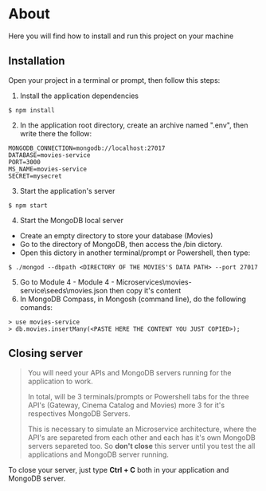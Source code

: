# About
Here you will find how to install and run this project on your machine

## Installation
Open your project in a terminal or prompt, then follow this steps:

1. Install the application dependencies 
```
$ npm install
```
2. In the application root directory, create an archive named ".env", then write there the follow:
```
MONGODB_CONNECTION=mongodb://localhost:27017
DATABASE=movies-service
PORT=3000
MS_NAME=movies-service
SECRET=mysecret
```
3. Start the application's server
```    
$ npm start
```
4. Start the MongoDB local server
- Create an empty directory to store your database (Movies)
- Go to the directory of MongoDB, then access the /bin dictory.
- Open this dictory in another terminal/prompt or Powershell, then type:
```    
$ ./mongod --dbpath <DIRECTORY OF THE MOVIES'S DATA PATH> --port 27017
```
5. Go to Module 4 - Module 4 - Microservices\movies-service\seeds\movies.json then copy it's content
6. In MongoDB Compass, in Mongosh (command line), do the following comands:
```    
> use movies-service
> db.movies.insertMany(<PASTE HERE THE CONTENT YOU JUST COPIED>);
```

## Closing server
> You will need your APIs and MongoDB servers running for the application to work. 
> 
> In total, will be 3 terminals/prompts or Powershell tabs for the three API's (Gateway, Cinema Catalog and Movies) more 3 for it's respectives MongoDB Servers.
>
> This is necessary to simulate an Microservice architecture, where the API's are separeted from each other and each has it's own MongoDB servers separeted too.
> So **don't close** this server until you test the all applications and MongoDB server running.

To close your server, just type **Ctrl + C** both in your application and MongoDB server.
